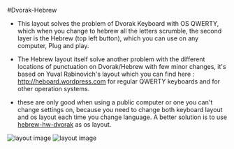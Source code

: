 #Dvorak-Hebrew

* This layout solves the problem of Dvorak Keyboard with OS QWERTY, which when you change to hebrew all the letters scrumble, the second layer is the Hebrew (top left button), which you can use on any computer, Plug and play.

* The Hebrew layout itself solve another problem with the different locations of punctuation on Dvorak/Hebrew with few minor changes, it's based on Yuval Rabinovich's layout which you can find here : http://heboard.wordpress.com for regular QWERTY keyboards and for other operation systems.

* these are only good when using a public computer or one you can't change settings on, because you need to change both keyboard layout and os layout each time you change language. A better solution is to use [hebrew-hw-dvorak](https://github.com/20lives/hebrew-hw-dvorak) as os layout.

![layout image](https://github.com/20lives/qmk_firmware/blob/master/keyboards/ergodox/keymaps/dvorak-hebrew/keymap.png)
![layout image](https://github.com/20lives/qmk_firmware/blob/master/keyboards/ergodox/keymaps/dvorak-hebrew/keymap2.png)
